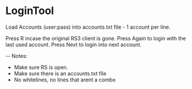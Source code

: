 # LoginTool

Load Accounts (user:pass) into accounts.txt file - 1 account per line.

Press R incase the original RS3 client is gone. 
Press Again to login with the last used account.
Press Next to login into next account.


--
Notes: 
  - Make sure RS is open.
  - Make sure there is an accounts.txt file
  - No whitelines, no lines that arent a combo
